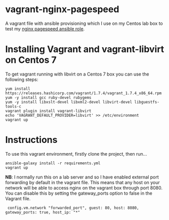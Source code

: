 # vagrant-nginx-pagespeed
A vagrant file with ansible provisioning which I use on my Centos lab box to test my [nginx pagespeed ansible role](https://github.com/paulmaunders/ansible-role-nginx-pagespeed).
# Installing Vagrant and vagrant-libvirt on Centos 7
To get vagrant running with libvirt on a Centos 7 box you can use the following steps:
```
yum install https://releases.hashicorp.com/vagrant/1.7.4/vagrant_1.7.4_x86_64.rpm
yum -y install gcc ruby-devel rubygems
yum -y install libxslt-devel libxml2-devel libvirt-devel libguestfs-tools-c
vagrant plugin install vagrant-libvirt
echo 'VAGRANT_DEFAULT_PROVIDER=libvirt' >> /etc/environment
vagrant up
```
# Instructions
To use this vagrant environment, firstly clone the project, then run...
```
ansible-galaxy install -r requirements.yml
vagrant up
```
**NB**: I normally run this on a lab server and so I have enabled external port forwarding  by default in the vagrant file. This means that any host on your network will be able to access nginx on the vagrant box through port 8080. You can disable this by setting the gateway_ports option to false in the Vagrant file.
```
 config.vm.network "forwarded_port", guest: 80, host: 8080, gateway_ports: true, host_ip: "*"
```
